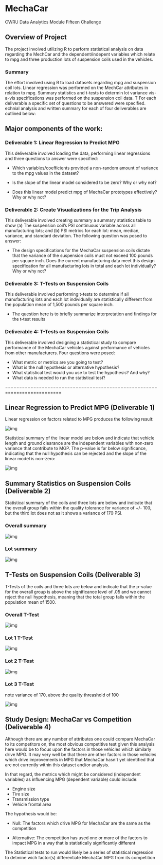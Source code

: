 # MechaCar

CWRU Data Analytics Module Fifteen Challenge


## Overview of Project

The project involved utilizing R to perform statistical analysis on data regarding the MechCar and the dependent/indepent variables which relate to mpg and three production lots of suspension coils used in the vehicles.  

### Summary

The effort involved using R to load datasets regarding mpg and suspension coil lots.  Linear regression was performed on the MechCar attributes in relation to mpg.   Summary statistics and t-tests to determin lot variance vis-a-vis specifications was performed on the suspension coil data. T For each deliverable a specific set of questions to be answered were specified.  echnial analysis and written summary for each of four deliverables are outlined below:   

## Major components of the work:

### Deliverable 1: Linear Regression to Predict MPG 
This deliverable involved loading the data, performing linear regressions and three questions to answer were specified:

* Which variables/coefficients provided a non-random amount of variance to the mpg values in the dataset?

* Is the slope of the linear model considered to be zero? Why or why not?

* Does this linear model predict mpg of MechaCar prototypes effectively? Why or why not?


### Deliverable 2: Create Visualizations for the Trip Analysis
This deliverable involved creating summary a summary statistics table to show 
(a) The suspension coil’s PSI continuous variable across all manufacturing lots; and
(b)  PSI metrics for each lot: mean, median, variance, and standard deviation.   The following question was posed to answer:

* The design specifications for the MechaCar suspension coils dictate that the variance of the suspension coils must not exceed 100 pounds per square inch. Does the current manufacturing data meet this design specification for all manufacturing lots in total and each lot individually? Why or why not?


### Deliverable 3: T-Tests on Suspension Coils
This deliverable involved performing t-tests to determine if all manufacturing lots and each lot individually are statistically different from the population mean of 1,500 pounds per square inch.

* The question here is to briefly summarize interpretation and findings for the t-test results

### Deliverable 4: T-Tests on Suspension Coils
This deliverable involved designing a statistical study to compare performance of the MechaCar vehicles against performance of vehicles from other manufacturers.  Four questions were posed: 

* What metric or metrics are you going to test?
* What is the null hypothesis or alternative hypothesis?
* What statistical test would you use to test the hypothesis? And why?
* What data is needed to run the statistical test?

==========================================================================

## Linear Regression to Predict MPG (Deliverable 1) 

Linear regression on factors related to MPG produces the following result: 

![img](https://github.com/fhsal/MechaCar/blob/main/images/Deliverable1_LinearRegressionOutput.png)

Statistical summary of the linear model are below and indicate that vehicle length and ground clearance are the independent variables with non-zero variance that contribute to MGP.  The p-value is far below significance, indicating that the null hypothesis can be rejected and the slope of the linear model is non-zero: 

![img](https://github.com/fhsal/MechaCar/blob/main/images/Deliverable1_LR_Summary.png)


## Summary Statistics on Suspension Coils (Deliverable 2)

Statistical summary of the coils and three lots are below and indicate that the overall group falls within the quality tolerance for variance of +/- 100, but the third lot does not as it shows a variance of 170 PSI. 

### Overall summary

![img](https://github.com/fhsal/MechaCar/blob/main/images/coil_total_summary.png)

### Lot summary

![img](https://github.com/fhsal/MechaCar/blob/main/images/coil_lot_summary.png)


## T-Tests on Suspension Coils (Deliverable 3)

T-Tests of the coils and three lots are below and indicate that the p-value for the overall group is above the significance level of .05 and we cannot reject the null hypothesis, meaning that the total group falls within the population mean of 1500. 

### Overall T-Test

![img](https://github.com/fhsal/MechaCar/blob/main/images/coil_total_summary.png)

### Lot 1 T-Test

![img](https://github.com/fhsal/MechaCar/blob/main/images/Lot1_T-Test.png)

### Lot 2 T-Test

![img](https://github.com/fhsal/MechaCar/blob/main/images/Lot2_T-Test.png)

### Lot 3  T-Test

note variance of 170, above the quality threashold of 100

![img](https://github.com/fhsal/MechaCar/blob/main/images/Lot3_T-Test.png)


## Study Design: MechaCar vs Competition (Deliverable 4) 

Although there are any number of attributes one could compare MechaCar to its competitors on, the most obvious competitive test given this analysis here would be to focus upon the factors in those vehicles which similarly drive MPG.   It may very well be that there are other factors in those vehicles which drive improvements in MPG that MechaCar hasn't yet identified that are not currently within this dataset and/or analysis.   

In that regard, the metrics which might be considered (independent variables) as influencing MPG (dependent variable) could include:

* Engine size
* Tire size
* Transmission type
* Vehicle frontal area

The hypothesis would be:

* Null:  The factors which drive MPG for MechaCar are the same as the competition 

* Alternative:  The competition has used one or more of the factors to impact MPG in a way that is statistically significantly different 

The Statistical tests to run would likely be a series of statistical regression to detmine wich factor(s) differentiate MechaCar MPG from its competition 




